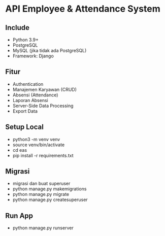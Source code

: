 # API Employee & Attendance System

## Include
- Python 3.9+  
- PostgreSQL
- MySQL (jika tidak ada PostgreSQL)
- Framework: Django

## Fitur
- Authentication
- Manajemen Karyawan (CRUD)
- Absensi (Attendance)
- Laporan Absensi
- Server-Side Data Processing
- Export Data

## Setup Local
- python3 -m venv venv
- source venv/bin/activate
- cd eas
- pip install -r requirements.txt

## Migrasi
- migrasi dan buat superuser
- python manage.py makemigrations
- python manage.py migrate
- python manage.py createsuperuser

## Run App
- python manage.py runserver